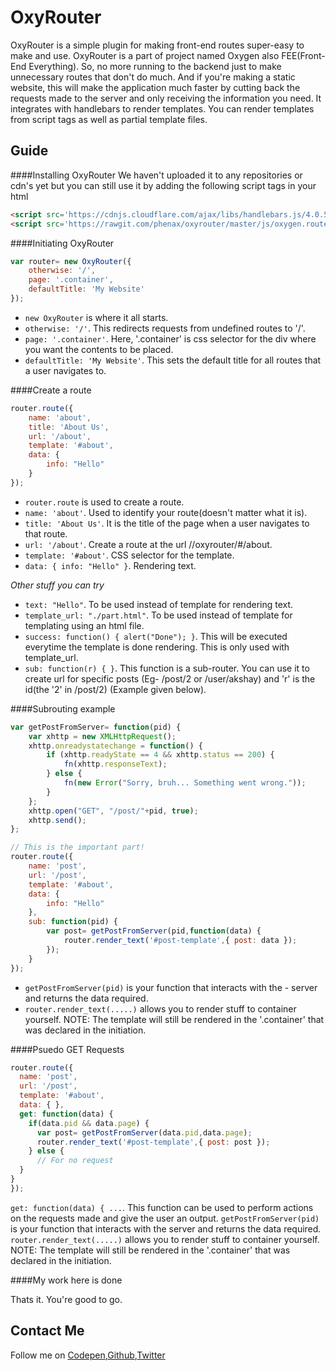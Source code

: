 OxyRouter
======

OxyRouter is a simple plugin for making front-end routes super-easy to make and use. OxyRouter is a part of project named Oxygen also FEE(Front-End Everything).
		So, no more running to the backend just to make unnecessary routes that don't do much. And if you're making a static website, this will make the application much faster by cutting back the requests made to the server and only receiving the information you need.
		It integrates with handlebars to render templates. You can render templates from script tags as well as partial template files.
		
## Guide

####Installing OxyRouter
We haven't uploaded it to any repositories or cdn's yet but you can still use it by adding the following script tags in your html
```html
<script src='https://cdnjs.cloudflare.com/ajax/libs/handlebars.js/4.0.5/handlebars.min.js'></script>
<script src='https://rawgit.com/phenax/oxyrouter/master/js/oxygen.router.js'></script>
```

####Initiating OxyRouter

```javascript
var router= new OxyRouter({
	otherwise: '/',
	page: '.container',
	defaultTitle: 'My Website'
});
```

- `new OxyRouter` is where it all starts.
- `otherwise: '/'`. This redirects requests from undefined routes to '/'.
- `page: '.container'`. Here, '.container' is css selector for the div where you want the contents to be placed.
- `defaultTitle: 'My Website'`. This sets the default title for all routes that a user navigates to.


####Create a route

```javascript
router.route({
	name: 'about',
	title: 'About Us',
	url: '/about',
	template: '#about',
	data: {
		info: "Hello"
	}
});
```

- ```router.route``` is used to create a route.
- ```name: 'about'```. Used to identify your route(doesn't matter what it is).
- ```title: 'About Us'```. It is the title of the page when a user navigates to that route.
- ```url: '/about'```. Create a route at the url //oxyrouter/#/about. 
- ```template: '#about'```. CSS selector for the template. 
- ```data: { info: "Hello" }```. Rendering text. 


*Other stuff you can try*
- ```text: "Hello"```. To be used instead of template for rendering text. 
- ```template_url: "./part.html"```. To be used instead of template for templating using an html file. 
- ```success: function() { alert("Done"); }```. This will be executed everytime the template is done rendering. This is only used with template_url.
- ```sub: function(r) { }```. This function is a sub-router. You can use it to create url for specific posts (Eg- /post/2 or /user/akshay) and 'r' is the id(the '2' in /post/2) (Example given below).



####Subrouting example

```javascript
var getPostFromServer= function(pid) {
	var xhttp = new XMLHttpRequest();
	xhttp.onreadystatechange = function() {
		if (xhttp.readyState == 4 && xhttp.status == 200) {
			fn(xhttp.responseText);
		} else {
			fn(new Error("Sorry, bruh... Something went wrong."));
		}
	};
	xhttp.open("GET", "/post/"+pid, true);
	xhttp.send();
};

// This is the important part!
router.route({
	name: 'post',
	url: '/post',
	template: '#about',
	data: {
		info: "Hello"
	},
	sub: function(pid) {
		var post= getPostFromServer(pid,function(data) {
			router.render_text('#post-template',{ post: data });
		});
	}
});
```

- ```getPostFromServer(pid)``` is your function that interacts with the - server and returns the data required.
- ```router.render_text(.....)``` allows you to render stuff to container yourself. NOTE: The template will still be rendered in the '.container' that was declared in the initiation.




####Psuedo GET Requests

```javascript
router.route({
  name: 'post',
  url: '/post',
  template: '#about',
  data: { },
  get: function(data) {
    if(data.pid && data.page) {
      var post= getPostFromServer(data.pid,data.page);
      router.render_text('#post-template',{ post: post });
    } else {
      // For no request
  }
}
});
```

```get: function(data) { ...```. This function can be used to perform actions on the requests made and give the user an output.
```getPostFromServer(pid)``` is your function that interacts with the server and returns the data required.
```router.render_text(.....)``` allows you to render stuff to container yourself. NOTE: The template will still be rendered in the '.container' that was declared in the initiation.



####My work here is done

Thats it. You're good to go.

## Contact Me

Follow me on [Codepen](http://codepen.io/phenax),[Github](https://github.com/phenax),[Twitter](https://twitter.com/phenax5)
